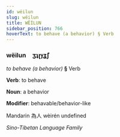 ```yaml
---
id: wëilun
slug: wëilun
title: WËİLUN
sidebar_position: 766
hoverText: to behave (a behavior) § Verb
---
```


### wëilun&emsp;<span kind="abugida">ʒʇɽɟʓ̃ʃ</span>

*to behave (a behavior)* **§** Verb

**Verb**: to behave

**Noun**: a behavior

**Modifier**: behavable/behavior-like

Mandarin 為人 wèirén undefined

*Sino-Tibetan Language Family*